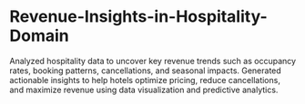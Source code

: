 # Revenue-Insights-in-Hospitality-Domain
Analyzed hospitality data to uncover key revenue trends such as occupancy rates, booking patterns, cancellations, and seasonal impacts. Generated actionable insights to help hotels optimize pricing, reduce cancellations, and maximize revenue using data visualization and predictive analytics.
